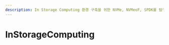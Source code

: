 ```yaml
---
description: In Storage Computing 환경 구축을 위한 NVMe, NVMeoF, SPDK를 탐구합니다.
---
```


# InStorageComputing

